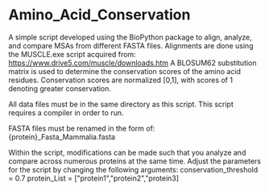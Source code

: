 # Amino_Acid_Conservation
A simple script developed using the BioPython package to align, analyze, and compare MSAs from different FASTA files.
Alignments are done using the MUSCLE.exe script acquired from: https://www.drive5.com/muscle/downloads.htm
A BLOSUM62 substitution matrix is used to determine the conservation scores of the amino acid residues. 
  Conservation scores are normalized [0,1], with scores of 1 denoting greater conservation.

All data files must be in the same directory as this script. 
This script requires a compiler in order to run.

FASTA files must be renamed in the form of: {protein}_Fasta_Mammalia.fasta

Within the script, modifications can be made such that you analyze and compare across numerous proteins at the same time.
Adjust the parameters for the script by changing the following arguments:
  conservation_threshold = 0.7
  protein_List = ["protein1","protein2","protein3]
